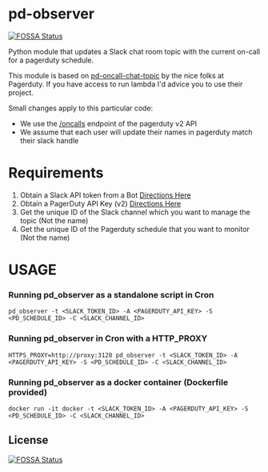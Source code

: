 # pd-observer
[![FOSSA Status](https://app.fossa.io/api/projects/git%2Bgithub.com%2Frhoml%2Fpd_observer.svg?type=shield)](https://app.fossa.io/projects/git%2Bgithub.com%2Frhoml%2Fpd_observer?ref=badge_shield)


Python module that updates a Slack chat room topic with the current on-call for a pagerduty schedule.

This module is based on [pd-oncall-chat-topic](https://github.com/PagerDuty/pd-oncall-chat-topic) by the nice folks at Pagerduty. If you have access to run lambda I'd advice you to use their project.

Small changes apply to this particular code:

* We use the [/oncalls](https://v2.developer.pagerduty.com/page/api-reference#!/On-Calls/get_oncalls) endpoint of the pagerduty v2 API
* We assume that each user will update their names in pagerduty match their slack handle

# Requirements

1. Obtain a Slack API token from a Bot [Directions Here](https://my.slack.com/services/new/bot)
2. Obtain a PagerDuty API Key (v2) [Directions Here](https://support.pagerduty.com/docs/using-the-api#section-generating-an-api-key)
3. Get the unique ID of the Slack channel which you want to manage the topic (Not the name)
4. Get the unique ID of the Pagerduty schedule that you want to monitor (Not the name)

# USAGE

### Running pd_observer as a standalone script in Cron

```shell
pd_observer -t <SLACK_TOKEN_ID> -A <PAGERDUTY_API_KEY> -S <PD_SCHEDULE_ID> -C <SLACK_CHANNEL_ID>
```

### Running pd_observer in Cron with a HTTP_PROXY

```shell
HTTPS_PROXY=http://proxy:3128 pd_observer -t <SLACK_TOKEN_ID> -A <PAGERDUTY_API_KEY> -S <PD_SCHEDULE_ID> -C <SLACK_CHANNEL_ID>
```

### Running pd_observer as a docker container (Dockerfile provided)

```shell
docker run -it docker -t <SLACK_TOKEN_ID> -A <PAGERDUTY_API_KEY> -S <PD_SCHEDULE_ID> -C <SLACK_CHANNEL_ID>
```


## License
[![FOSSA Status](https://app.fossa.io/api/projects/git%2Bgithub.com%2Frhoml%2Fpd_observer.svg?type=large)](https://app.fossa.io/projects/git%2Bgithub.com%2Frhoml%2Fpd_observer?ref=badge_large)